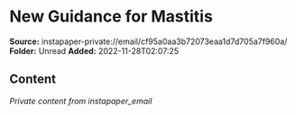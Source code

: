 # New Guidance for Mastitis

**Source:** instapaper-private://email/cf95a0aa3b72073eaa1d7d705a7f960a/
**Folder:** Unread
**Added:** 2022-11-28T02:07:25




## Content
*Private content from instapaper_email*
